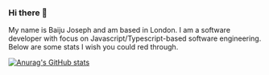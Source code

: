 ### Hi there 👋

My name is Baiju Joseph and am based in London. I am a software developer with focus on Javascript/Typescript-based software engineering. Below are some stats I wish you could red through. 

[![Anurag's GitHub stats](https://github-readme-stats.vercel.app/api?username=starsagitarian)](https://github.com/starsagitarian/github-readme-stats)
